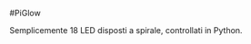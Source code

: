 <!--
---
name: PiGlow
manufacturer: Pimoroni
url: https://github.com/pimoroni/piglow
github: https://github.com/pimoroni/piglow
buy: http://shop.pimoroni.com/products/piglow
description: Semplicemente 18 LED disposti a spirale, controllati in Python.
pincount: 26
pin:
  '1': {}
  '2': {}
  '3':
    mode: i2c
  '5':
    mode: i2c
  '14': {}
  '17': {}
-->
#PiGlow

Semplicemente 18 LED disposti a spirale, controllati in Python.